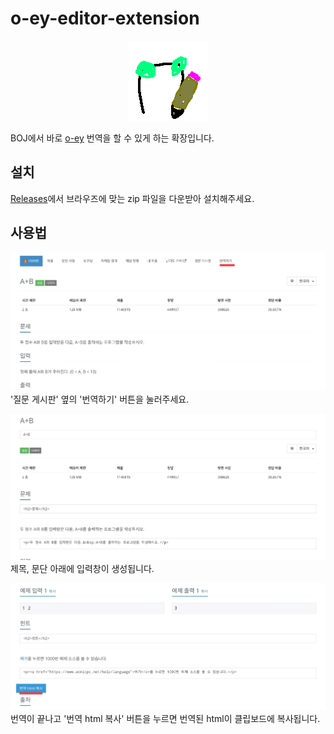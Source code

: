 # o-ey-editor-extension
<div align="center">

  ![](/docs/128.png)

</div>

BOJ에서 바로 [o-ey](https://github.com/kiwiyou/o-ey) 번역을 할 수 있게 하는 확장입니다.

## 설치
[Releases](https://github.com/iamgamja/o-ey-editor-extension/releases)에서 브라우즈에 맞는 zip 파일을 다운받아 설치해주세요.

## 사용법
![](/docs/usage1.jpg)
'질문 게시판' 옆의 '번역하기' 버튼을 눌러주세요.

![](/docs/usage2.jpg)
제목, 문단 아래에 입력창이 생성됩니다.

![](/docs/usage3.jpg)
번역이 끝나고 '번역 html 복사' 버튼을 누르면 번역된 html이 클립보드에 복사됩니다.
